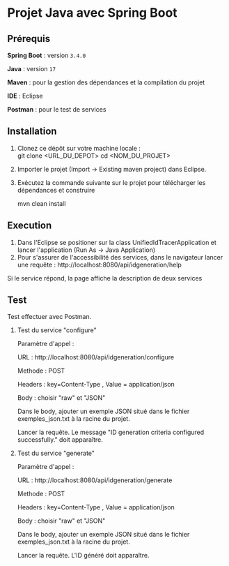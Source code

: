 # Projet Java avec Spring Boot

## Prérequis
**Spring Boot** : version `3.4.0`

**Java** : version `17`

**Maven**  : pour la gestion des dépendances et la compilation du projet

**IDE**  : Eclipse

**Postman** : pour le test de services


## Installation

1. Clonez ce dépôt sur votre machine locale :  
   git clone <URL_DU_DEPOT>
   cd <NOM_DU_PROJET>
2. Importer le projet (Import -> Existing maven project) dans Eclipse.
3.  Exécutez la commande suivante sur le projet pour télécharger les dépendances et construire
   
     mvn clean install
## Execution
1.  Dans l'Eclipse se positioner sur la class UnifiedIdTracerApplication et lancer l'application (Run As -> Java Application)
2.  Pour s'assurer de l'accessibilité des services, dans le navigateur lancer une requête :
    http://localhost:8080/api/idgeneration/help

   Si le service répond, la page affiche la description de deux services
## Test
Test effectuer avec Postman.

1. Test du service "configure"

   Paramètre d'appel :
   
   URL : http://localhost:8080/api/idgeneration/configure
   
   Methode : POST
   
   Headers : key=Content-Type , Value = application/json
     
   Body : choisir "raw" et  "JSON"
     
   Dans le body, ajouter un exemple JSON situé dans le fichier exemples_json.txt à la racine du projet.
   
   Lancer la requête. Le message "ID generation criteria configured successfully." doit apparaître.

3. Test du service "generate"

   Paramètre d'appel :
   
   URL : http://localhost:8080/api/idgeneration/generate
   
   Methode : POST
   
   Headers : key=Content-Type , Value = application/json
     
   Body : choisir "raw" et "JSON"
   
   Dans le body, ajouter un exemple JSON situé dans le fichier exemples_json.txt à la racine du projet.
   
   Lancer la requête. L'ID généré doit apparaître.


   
